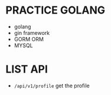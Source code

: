 # PRACTICE GOLANG

- golang
- gin framework
- GORM ORM
- MYSQL

# LIST API

- `/api/v1/profile` get the profile
